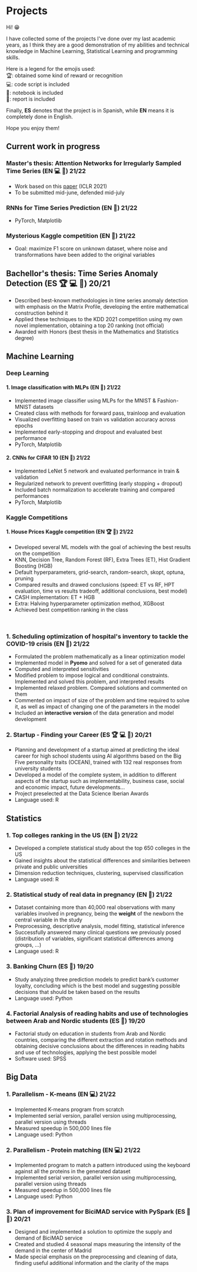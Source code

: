 # Projects

Hi! 😁

I have collected some of the projects I've done over my last academic years, as I think they are a good demonstration of my abilities and technical knowledge in Machine Learning, Statistical Learning and programming skills.

Here is a legend for the emojis used:  
🏆: obtained some kind of reward or recognition  
💻: code script is included  
📕: notebook is included  
📝: report is included

Finally, **ES** denotes that the project is in Spanish, while **EN** means it is completely done in English.

Hope you enjoy them!

## Current work in progress

### Master's thesis: Attention Networks for Irregularly Sampled Time Series (**EN** 💻 📝) 21/22
- Work based on this [paper](https://arxiv.org/pdf/2101.10318.pdf) (ICLR 2021)  
- To be submitted mid-june, defended mid-july

### RNNs for Time Series Prediction (**EN** 📕) 21/22
   - PyTorch, Matplotlib

### Mysterious Kaggle competition (**EN** 📕) 21/22
  - Goal: maximize F1 score on unknown dataset, where noise and transformations have been added to the original variables  


## Bachellor's thesis: Time Series Anomaly Detection (**ES** 🏆 💻 📝) 20/21
- Described best-known methodologies in time series anomaly detection with emphasis on the Matrix Profile, developing the entire mathematical construction behind it
- Applied these techniques to the KDD 2021 competition using my own novel implementation, obtaining a top 20 ranking (not official)
- Awarded with Honors (best thesis in the Mathematics and Statistics degree)


## Machine Learning

### Deep Learning
#### 1. Image classification with MLPs (**EN** 📕) 21/22
   - Implemented image classifier using MLPs for the MNIST & Fashion-MNIST datasets
   - Created class with methods for forward pass, trainloop and evaluation 
   - Visualized overfitting based on train vs validation accuracy across epochs
   - Implemented early-stopping and dropout and evaluated best performance
   - PyTorch, Matplotlib 
#### 2. CNNs for CIFAR 10 (**EN** 📕) 21/22
   - Implemented LeNet 5 network and evaluated performance in train & validation
   - Regularized network to prevent overfitting (early stopping + dropout)
   - Included batch normalization to accelerate training and compared performances
   - PyTorch, Matplotlib 


### Kaggle Competitions
#### 1. House Prices Kaggle competition (**EN** 🏆 📕) 21/22
  - Developed several ML models with the goal of achieving the best results on the competition
  - KNN, Decision Tree, Random Forest (RF), Extra Trees (ET), Hist Gradient Boosting (HGB)
  - Default hyperparameters, grid-search, random-search, skopt, optuna, pruning
  - Compared results and drawed conclusions (speed: ET vs RF, HPT evaluation, time vs results tradeoff, additional conclusions, best model)
  - CASH implementation: ET + HGB
  - Extra: Halving hyperparameter optimization method, XGBoost
  - Achieved best competition ranking in the class

   
     
<br />
     
### 1. Scheduling optimization of hospital's inventory to tackle the COVID-19 crisis (**EN** 📕) 21/22
  - Formulated the problem mathematically as a linear optimization model
  - Implemented model in **Pyomo** and solved for a set of generated data
  - Computed and interpreted sensitivities
  - Modified problem to impose logical and conditional constraints. Implemented and solved this problem, and interpreted results
  - Implemented relaxed problem. Compared solutions and commented on them
  - Commented on impact of size of the problem and time required to solve it, as well as impact of changing one of the parameters in the model
  - Included an **interactive version** of the data generation and model development
### 2. Startup - Finding your Career (**ES** 🏆 💻 📝) 20/21
  - Planning and development of a startup aimed at predicting the ideal career for high school students using AI algorithms based on the Big Five personality traits (OCEAN), trained with 132 real responses from university students
  - Developed a model of the complete system, in addition to different aspects of the startup such as implementability, business case, social and economic impact, future developments...
  - Project preselected at the Data Science Iberian Awards
  - Language used: R


## Statistics
### 1. Top colleges ranking in the US (**EN** 📝) 21/22
  - Developed a complete statistical study about the top 650 colleges in the US
  - Gained insights about the statistical differences and similarities between private and public universities
  - Dimension reduction techniques, clustering, supervised classification
  - Language used: R
### 2. Statistical study of real data in pregnancy (**EN** 📝) 21/22
  - Dataset containing more than 40,000 real observations with many variables involved in pregnancy, being the **weight** of the newborn the central variable in the study
  - Preprocessing, descriptive analysis, model fitting, statistical inference
  - Successfully answered many clinical questions we previously posed (distribution of variables, significant statistical differences among groups, ...)
  - Language used: R
### 3. Banking Churn (**ES** 📕) 19/20
  - Study analyzing three prediction models to predict bank’s customer loyalty, concluding which is the best model and suggesting possible decisions that should be taken based on the results
  -  Language used: Python
### 4. Factorial Analysis of reading habits and use of technologies between Arab and Nordic students (**ES** 📝) 19/20
  - Factorial study on education in students from Arab and Nordic countries, comparing the different extraction and rotation methods and obtaining decisive conclusions about the differences in reading habits and use of technologies, applying the best possible model
  - Software used: SPSS
 

## Big Data
### 1. Parallelism - K-means (**EN** 💻) 21/22
  - Implemented K-means program from scratch
  - Implemented serial version, parallel version using multiprocessing, parallel version using threads
  - Measured speedup in 500,000 lines file
  - Language used: Python
### 2. Parallelism - Protein matching (**EN** 💻) 21/22
  - Implemented program to match a pattern introduced using the keyboard against all the proteins in the generated dataset
  - Implemented serial version, parallel version using multiprocessing, parallel version using threads
  - Measured speedup in 500,000 lines file
  - Language used: Python
### 3. Plan of improvement for BiciMAD service with PySpark (**ES** 📕 📝) 20/21
  - Designed and implemented a solution to optimize the supply and demand of BiciMAD service
  - Created and studied 4 seasonal maps measuring the intensity of the demand in the center of Madrid
  - Made special emphasis on the preprocessing and cleaning of data, finding useful additional information and the clarity of the maps
